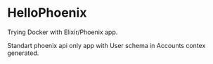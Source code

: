 # HelloPhoenix

Trying Docker with Elixir/Phoenix app.

Standart phoenix api only app with User schema in Accounts contex generated.